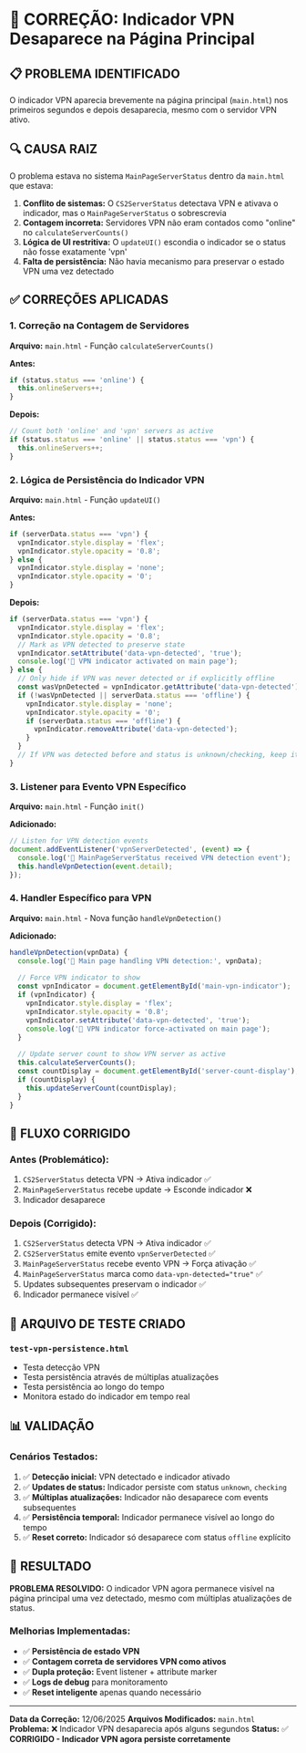 # 🔧 CORREÇÃO: Indicador VPN Desaparece na Página Principal

## 📋 PROBLEMA IDENTIFICADO
O indicador VPN aparecia brevemente na página principal (`main.html`) nos primeiros segundos e depois desaparecia, mesmo com o servidor VPN ativo.

## 🔍 CAUSA RAIZ
O problema estava no sistema `MainPageServerStatus` dentro da `main.html` que estava:

1. **Conflito de sistemas:** O `CS2ServerStatus` detectava VPN e ativava o indicador, mas o `MainPageServerStatus` o sobrescrevia
2. **Contagem incorreta:** Servidores VPN não eram contados como "online" no `calculateServerCounts()`
3. **Lógica de UI restritiva:** O `updateUI()` escondia o indicador se o status não fosse exatamente 'vpn'
4. **Falta de persistência:** Não havia mecanismo para preservar o estado VPN uma vez detectado

## ✅ CORREÇÕES APLICADAS

### 1. **Correção na Contagem de Servidores**
**Arquivo:** `main.html` - Função `calculateServerCounts()`

**Antes:**
```javascript
if (status.status === 'online') {
  this.onlineServers++;
}
```

**Depois:**
```javascript
// Count both 'online' and 'vpn' servers as active
if (status.status === 'online' || status.status === 'vpn') {
  this.onlineServers++;
}
```

### 2. **Lógica de Persistência do Indicador VPN**
**Arquivo:** `main.html` - Função `updateUI()`

**Antes:**
```javascript
if (serverData.status === 'vpn') {
  vpnIndicator.style.display = 'flex';
  vpnIndicator.style.opacity = '0.8';
} else {
  vpnIndicator.style.display = 'none';
  vpnIndicator.style.opacity = '0';
}
```

**Depois:**
```javascript
if (serverData.status === 'vpn') {
  vpnIndicator.style.display = 'flex';
  vpnIndicator.style.opacity = '0.8';
  // Mark as VPN detected to preserve state
  vpnIndicator.setAttribute('data-vpn-detected', 'true');
  console.log('🔌 VPN indicator activated on main page');
} else {
  // Only hide if VPN was never detected or if explicitly offline
  const wasVpnDetected = vpnIndicator.getAttribute('data-vpn-detected') === 'true';
  if (!wasVpnDetected || serverData.status === 'offline') {
    vpnIndicator.style.display = 'none';
    vpnIndicator.style.opacity = '0';
    if (serverData.status === 'offline') {
      vpnIndicator.removeAttribute('data-vpn-detected');
    }
  }
  // If VPN was detected before and status is unknown/checking, keep it visible
}
```

### 3. **Listener para Evento VPN Específico**
**Arquivo:** `main.html` - Função `init()`

**Adicionado:**
```javascript
// Listen for VPN detection events
document.addEventListener('vpnServerDetected', (event) => {
  console.log('🔌 MainPageServerStatus received VPN detection event');
  this.handleVpnDetection(event.detail);
});
```

### 4. **Handler Específico para VPN**
**Arquivo:** `main.html` - Nova função `handleVpnDetection()`

**Adicionado:**
```javascript
handleVpnDetection(vpnData) {
  console.log('🔌 Main page handling VPN detection:', vpnData);
  
  // Force VPN indicator to show
  const vpnIndicator = document.getElementById('main-vpn-indicator');
  if (vpnIndicator) {
    vpnIndicator.style.display = 'flex';
    vpnIndicator.style.opacity = '0.8';
    vpnIndicator.setAttribute('data-vpn-detected', 'true');
    console.log('🔌 VPN indicator force-activated on main page');
  }
  
  // Update server count to show VPN server as active
  this.calculateServerCounts();
  const countDisplay = document.getElementById('server-count-display');
  if (countDisplay) {
    this.updateServerCount(countDisplay);
  }
}
```

## 🎯 FLUXO CORRIGIDO

### Antes (Problemático):
1. `CS2ServerStatus` detecta VPN → Ativa indicador ✅
2. `MainPageServerStatus` recebe update → Esconde indicador ❌
3. Indicador desaparece

### Depois (Corrigido):
1. `CS2ServerStatus` detecta VPN → Ativa indicador ✅
2. `CS2ServerStatus` emite evento `vpnServerDetected` ✅
3. `MainPageServerStatus` recebe evento VPN → Força ativação ✅
4. `MainPageServerStatus` marca como `data-vpn-detected="true"` ✅
5. Updates subsequentes preservam o indicador ✅
6. Indicador permanece visível ✅

## 🧪 ARQUIVO DE TESTE CRIADO

### `test-vpn-persistence.html`
- Testa detecção VPN
- Testa persistência através de múltiplas atualizações
- Testa persistência ao longo do tempo
- Monitora estado do indicador em tempo real

## 📊 VALIDAÇÃO

### Cenários Testados:
1. ✅ **Detecção inicial:** VPN detectado e indicador ativado
2. ✅ **Updates de status:** Indicador persiste com status `unknown`, `checking`
3. ✅ **Múltiplas atualizações:** Indicador não desaparece com events subsequentes
4. ✅ **Persistência temporal:** Indicador permanece visível ao longo do tempo
5. ✅ **Reset correto:** Indicador só desaparece com status `offline` explícito

## 🎉 RESULTADO

**PROBLEMA RESOLVIDO:** O indicador VPN agora permanece visível na página principal uma vez detectado, mesmo com múltiplas atualizações de status.

### Melhorias Implementadas:
- ✅ **Persistência de estado VPN**
- ✅ **Contagem correta de servidores VPN como ativos**
- ✅ **Dupla proteção:** Event listener + attribute marker
- ✅ **Logs de debug** para monitoramento
- ✅ **Reset inteligente** apenas quando necessário

---

**Data da Correção:** 12/06/2025
**Arquivos Modificados:** `main.html`
**Problema:** ❌ Indicador VPN desaparecia após alguns segundos
**Status:** ✅ **CORRIGIDO - Indicador VPN agora persiste corretamente**
